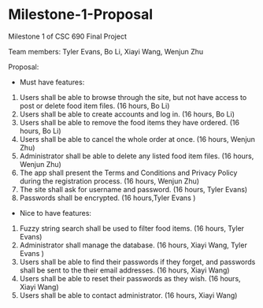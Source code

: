 # Milestone-1-Proposal
Milestone 1 of CSC 690 Final Project

Team members:
Tyler Evans,
Bo Li, 
Xiayi Wang, 
Wenjun Zhu

Proposal: 

- Must have features:

1. Users shall be able to browse through the site, but not have access to post or delete food item files. (16 hours, Bo Li)
2. Users shall be able to create accounts and log in. (16 hours, Bo Li)
3. Users shall be able to remove the food items they have ordered. (16 hours, Bo Li)
4. Users shall be able to cancel the whole order at once. (16 hours, Wenjun Zhu)
5. Administrator shall be able to delete any listed food item files. (16 hours, Wenjun Zhu)
6. The app shall present the Terms and Conditions and Privacy Policy during the registration process. (16 hours, Wenjun Zhu)
7. The site shall ask for username and password. (16 hours, Tyler Evans)
8. Passwords shall be encrypted. (16 hours,Tyler Evans )


- Nice to have features:

1. Fuzzy string search shall be used to filter food items. (16 hours, Tyler Evans)
2. Administrator shall manage the database. (16 hours, Xiayi Wang, Tyler Evans )
3. Users shall be able to find their passwords if they forget, and passwords shall be sent to the their email addresses. (16 hours, Xiayi Wang)
4. Users shall be able to reset their passwords as they wish. (16 hours, Xiayi Wang)
5. Users shall be able to contact administrator. (16 hours, Xiayi Wang)
